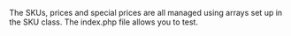 The SKUs, prices and special prices are all managed using arrays set up in the SKU class.
The index.php file allows you to test.
